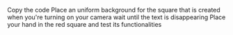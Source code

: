 Copy the code
Place an uniform background for the square that is created when you're turning on your camera
wait until the text is disappearing 
Place your hand in the red square and test its functionalities 

